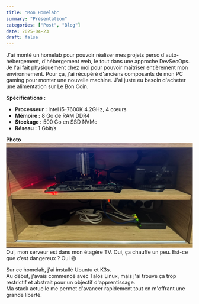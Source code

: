 ```yaml
---
title: "Mon Homelab"
summary: "Présentation"
categories: ["Post", "Blog"]
date: 2025-04-23
draft: false
---
```


J'ai monté un homelab pour pouvoir réaliser mes projets perso d'auto-hébergement, d'hébergement web, le tout dans une approche DevSecOps.  
Je l'ai fait physiquement chez moi pour pouvoir maîtriser entièrement mon environnement. Pour ça, j'ai récupéré d'anciens composants de mon PC gaming pour monter une nouvelle machine. J'ai juste eu besoin d'acheter une alimentation sur Le Bon Coin.

**Spécifications :**  
- **Processeur :** Intel i5-7600K 4.2GHz, 4 cœurs  
- **Mémoire :** 8 Go de RAM DDR4  
- **Stockage :** 500 Go en SSD NVMe  
- **Réseau :** 1 Gbit/s

**Photo**  
![photo du setup :D](homelab.jpeg)  
Oui, mon serveur est dans mon étagère TV. Oui, ça chauffe un peu. Est-ce que c’est dangereux ? Oui 😄

Sur ce homelab, j'ai installé Ubuntu et K3s.  
Au début, j'avais commencé avec Talos Linux, mais j'ai trouvé ça trop restrictif et abstrait pour un objectif d'apprentissage.  
Ma stack actuelle me permet d'avancer rapidement tout en m'offrant une grande liberté.
